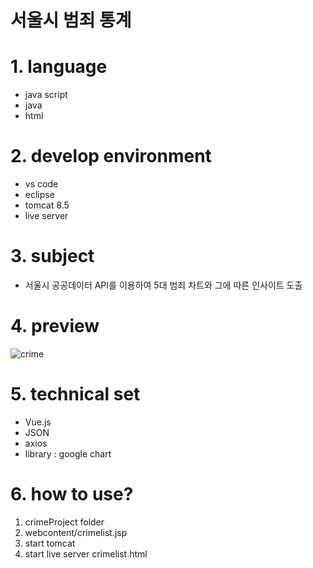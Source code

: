 서울시 범죄 통계
================

# 1. language  
  * java script  
  * java  
  * html  
  
# 2. develop environment
  * vs code  
  * eclipse  
  * tomcat 8.5  
  * live server  
  
# 3. subject
  * 서울시 공공데이터 API를 이용하여 5대 범죄 차트와 그에 따른 인사이트 도출  
 
# 4. preview
![crime](https://user-images.githubusercontent.com/43268924/64935205-dc065600-d88a-11e9-94c2-a5146a302c39.png)

# 5. technical set
  * Vue.js  
  * JSON  
  * axios  
  * library : google chart  

# 6. how to use?
  1. crimeProject folder
  2. webcontent/crimelist.jsp
  3. start tomcat
  4. start live server crimelist.html
